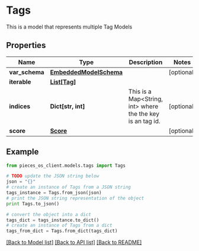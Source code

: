 # Tags

This is a model that represents multiple Tag Models

## Properties
Name | Type | Description | Notes
------------ | ------------- | ------------- | -------------
**var_schema** | [**EmbeddedModelSchema**](EmbeddedModelSchema.md) |  | [optional] 
**iterable** | [**List[Tag]**](Tag.md) |  | 
**indices** | **Dict[str, int]** | This is a Map&lt;String, int&gt; where the the key is an tag id. | [optional] 
**score** | [**Score**](Score.md) |  | [optional] 

## Example

```python
from pieces_os_client.models.tags import Tags

# TODO update the JSON string below
json = "{}"
# create an instance of Tags from a JSON string
tags_instance = Tags.from_json(json)
# print the JSON string representation of the object
print Tags.to_json()

# convert the object into a dict
tags_dict = tags_instance.to_dict()
# create an instance of Tags from a dict
tags_from_dict = Tags.from_dict(tags_dict)
```
[[Back to Model list]](../README.md#documentation-for-models) [[Back to API list]](../README.md#documentation-for-api-endpoints) [[Back to README]](../README.md)


